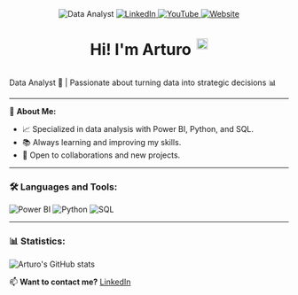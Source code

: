 <div align="center">
   <img src="https://www.shutterstock.com/image-photo/analyst-utilizing-technology-dashboard-charts-600nw-2467784085.jpg" alt="Data Analyst" />
   <a href="https://www.linkedin.com">
      <img src="https://img.shields.io/badge/-LinkedIn-0077B5?style=flat&logo=LinkedIn&logoColor=white" alt="LinkedIn" />
   </a>
   <a href="https://www.youtube.com">
      <img src="https://img.shields.io/badge/-YouTube-FF0000?style=flat&logo=YouTube&logoColor=white" alt="YouTube" />
   </a>
   <a href="https://www.tupagina.com">
      <img src="https://img.shields.io/badge/-Website-28A745?style=flat&logo=Google%20Chrome&logoColor=white" alt="Website" />
   </a>
</div>

<div style="display: flex; align-items: center; justify-content: center;">
   <h1 style="margin-right: 10px;"> Hi! I'm Arturo</h1>
   <img src="https://images.emojiterra.com/google/noto-emoji/animated-emoji/1f44b-1f3fb.gif" alt="Waving Hand" width="20" />
</div>

Data Analyst 💼 | Passionate about turning data into strategic decisions 📊

---

🌟 **About Me:**
- 📈 Specialized in data analysis with Power BI, Python, and SQL.
- 📚 Always learning and improving my skills.
- 🤝 Open to collaborations and new projects.

---

### 🛠️ Languages and Tools:
![Power BI](https://img.shields.io/badge/-PowerBI-F2C811?style=flat&logo=Power%20BI&logoColor=white)
![Python](https://img.shields.io/badge/-Python-3776AB?style=flat&logo=Python&logoColor=white)
![SQL](https://img.shields.io/badge/-SQL-CC2927?style=flat&logo=Microsoft%20SQL%20Server&logoColor=white)

---

### 📊 Statistics:
![Arturo's GitHub stats](https://github-readme-stats.vercel.app/api?username=arturo22isla&show_icons=true&theme=radical)

📫 **Want to contact me?** [LinkedIn](https://www.linkedin.com) <!-- | [Website](https://www.tupagina.com) -->
